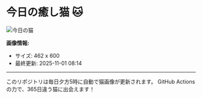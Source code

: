 # 今日の癒し猫 🐱

![今日の猫](https://cdn2.thecatapi.com/images/MTk3NTA0OA.jpg)

**画像情報:**
- サイズ: 462 x 600
- 最終更新: 2025-11-01 08:14

---

このリポジトリは毎日夕方5時に自動で猫画像が更新されます。
GitHub Actionsの力で、365日違う猫に出会えます！
